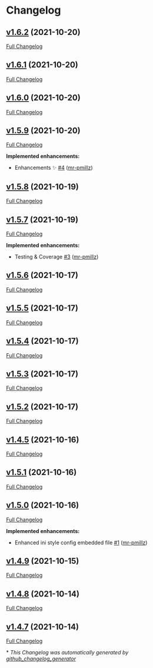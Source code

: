 # Changelog

## [v1.6.2](https://github.com/mr-pmillz/pimp-my-shell/tree/v1.6.2) (2021-10-20)

[Full Changelog](https://github.com/mr-pmillz/pimp-my-shell/compare/v1.6.1...v1.6.2)

## [v1.6.1](https://github.com/mr-pmillz/pimp-my-shell/tree/v1.6.1) (2021-10-20)

[Full Changelog](https://github.com/mr-pmillz/pimp-my-shell/compare/v1.6.0...v1.6.1)

## [v1.6.0](https://github.com/mr-pmillz/pimp-my-shell/tree/v1.6.0) (2021-10-20)

[Full Changelog](https://github.com/mr-pmillz/pimp-my-shell/compare/v1.5.9...v1.6.0)

## [v1.5.9](https://github.com/mr-pmillz/pimp-my-shell/tree/v1.5.9) (2021-10-20)

[Full Changelog](https://github.com/mr-pmillz/pimp-my-shell/compare/v1.5.8...v1.5.9)

**Implemented enhancements:**

- Enhancements ✨  [\#4](https://github.com/mr-pmillz/pimp-my-shell/pull/4) ([mr-pmillz](https://github.com/mr-pmillz))

## [v1.5.8](https://github.com/mr-pmillz/pimp-my-shell/tree/v1.5.8) (2021-10-19)

[Full Changelog](https://github.com/mr-pmillz/pimp-my-shell/compare/v1.5.7...v1.5.8)

## [v1.5.7](https://github.com/mr-pmillz/pimp-my-shell/tree/v1.5.7) (2021-10-19)

[Full Changelog](https://github.com/mr-pmillz/pimp-my-shell/compare/v1.5.6...v1.5.7)

**Implemented enhancements:**

- Testing & Coverage [\#3](https://github.com/mr-pmillz/pimp-my-shell/pull/3) ([mr-pmillz](https://github.com/mr-pmillz))

## [v1.5.6](https://github.com/mr-pmillz/pimp-my-shell/tree/v1.5.6) (2021-10-17)

[Full Changelog](https://github.com/mr-pmillz/pimp-my-shell/compare/v1.5.5...v1.5.6)

## [v1.5.5](https://github.com/mr-pmillz/pimp-my-shell/tree/v1.5.5) (2021-10-17)

[Full Changelog](https://github.com/mr-pmillz/pimp-my-shell/compare/v1.5.4...v1.5.5)

## [v1.5.4](https://github.com/mr-pmillz/pimp-my-shell/tree/v1.5.4) (2021-10-17)

[Full Changelog](https://github.com/mr-pmillz/pimp-my-shell/compare/v1.5.3...v1.5.4)

## [v1.5.3](https://github.com/mr-pmillz/pimp-my-shell/tree/v1.5.3) (2021-10-17)

[Full Changelog](https://github.com/mr-pmillz/pimp-my-shell/compare/v1.5.2...v1.5.3)

## [v1.5.2](https://github.com/mr-pmillz/pimp-my-shell/tree/v1.5.2) (2021-10-17)

[Full Changelog](https://github.com/mr-pmillz/pimp-my-shell/compare/v1.4.5...v1.5.2)

## [v1.4.5](https://github.com/mr-pmillz/pimp-my-shell/tree/v1.4.5) (2021-10-16)

[Full Changelog](https://github.com/mr-pmillz/pimp-my-shell/compare/v1.5.1...v1.4.5)

## [v1.5.1](https://github.com/mr-pmillz/pimp-my-shell/tree/v1.5.1) (2021-10-16)

[Full Changelog](https://github.com/mr-pmillz/pimp-my-shell/compare/v1.5.0...v1.5.1)

## [v1.5.0](https://github.com/mr-pmillz/pimp-my-shell/tree/v1.5.0) (2021-10-16)

[Full Changelog](https://github.com/mr-pmillz/pimp-my-shell/compare/v1.4.9...v1.5.0)

**Implemented enhancements:**

- Enhanced ini style config embedded file [\#1](https://github.com/mr-pmillz/pimp-my-shell/pull/1) ([mr-pmillz](https://github.com/mr-pmillz))

## [v1.4.9](https://github.com/mr-pmillz/pimp-my-shell/tree/v1.4.9) (2021-10-15)

[Full Changelog](https://github.com/mr-pmillz/pimp-my-shell/compare/v1.4.8...v1.4.9)

## [v1.4.8](https://github.com/mr-pmillz/pimp-my-shell/tree/v1.4.8) (2021-10-14)

[Full Changelog](https://github.com/mr-pmillz/pimp-my-shell/compare/v1.4.7...v1.4.8)

## [v1.4.7](https://github.com/mr-pmillz/pimp-my-shell/tree/v1.4.7) (2021-10-14)

[Full Changelog](https://github.com/mr-pmillz/pimp-my-shell/compare/46fee5ea2af5f58460e92aac4a8e1facc9c85fd9...v1.4.7)



\* *This Changelog was automatically generated by [github_changelog_generator](https://github.com/github-changelog-generator/github-changelog-generator)*
